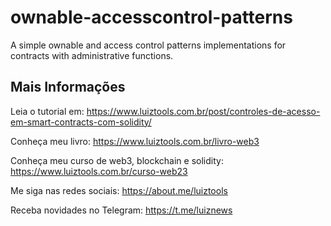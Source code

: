 # ownable-accesscontrol-patterns
A simple ownable and access control patterns implementations for contracts with administrative functions.

## Mais Informações

Leia o tutorial em: https://www.luiztools.com.br/post/controles-de-acesso-em-smart-contracts-com-solidity/

Conheça meu livro: https://www.luiztools.com.br/livro-web3

Conheça meu curso de web3, blockchain e solidity: https://www.luiztools.com.br/curso-web23

Me siga nas redes sociais: https://about.me/luiztools

Receba novidades no Telegram: https://t.me/luiznews
